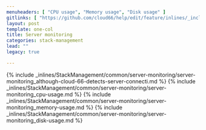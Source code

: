 ```yaml
---
menuheaders: [ "CPU usage", "Memory usage", "Disk usage" ]
gitlinks: [ "https://github.com/cloud66/help/edit/feature/inlines/_includes/_inlines/StackManagement/common/server-monitoring/server-monitoring_although-cloud-66-detects-server-connecti.md", "https://github.com/cloud66/help/edit/feature/inlines/_includes/_inlines/StackManagement/common/server-monitoring/server-monitoring_cpu-usage.md", "https://github.com/cloud66/help/edit/feature/inlines/_includes/_inlines/StackManagement/common/server-monitoring/server-monitoring_memory-usage.md", "https://github.com/cloud66/help/edit/feature/inlines/_includes/_inlines/StackManagement/common/server-monitoring/server-monitoring_disk-usage.md" ]
layout: post
template: one-col
title: Server monitoring
categories: stack-management
lead: ""
legacy: true

---
```


<a name="1"></a>{% include _inlines/StackManagement/common/server-monitoring/server-monitoring_although-cloud-66-detects-server-connecti.md %}
<a name="2"></a>{% include _inlines/StackManagement/common/server-monitoring/server-monitoring_cpu-usage.md %}
<a name="3"></a>{% include _inlines/StackManagement/common/server-monitoring/server-monitoring_memory-usage.md %}
<a name="4"></a>{% include _inlines/StackManagement/common/server-monitoring/server-monitoring_disk-usage.md %}